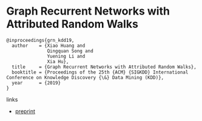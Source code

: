 # Graph Recurrent Networks with Attributed Random Walks

```
@inproceedings{grn_kdd19,
  author    = {Xiao Huang and
               Qingquan Song and
               Yuening Li and
               Xia Hu},
  title     = {Graph Recurrent Networks with Attributed Random Walks},
  booktitle = {Proceedings of the 25th {ACM} {SIGKDD} International Conference on Knowledge Discovery {\&} Data Mining (KDD)},
  year      = {2019}
}
```

links
- [preprint](http://people.tamu.edu/~xhuang/Xiao_KDD19.pdf)

